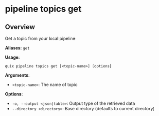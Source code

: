 # pipeline topics get

## Overview

Get a topic from your local pipeline

**Aliases:** `get`

**Usage:**

```
quix pipeline topics get [<topic-name>] [options]
```

**Arguments:**

- `<topic-name>`: The name of topic

**Options:**

- `-o, --output <json|table>`: Output type of the retrieved data
- `--directory <directory>`: Base directory (defaults to current directory)

